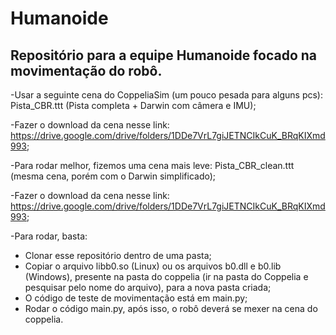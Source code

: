 # Humanoide
## Repositório para a equipe Humanoide focado na movimentação do robô.
-Usar a seguinte cena do CoppeliaSim (um pouco pesada para alguns pcs): Pista_CBR.ttt (Pista completa + Darwin com câmera e IMU);

-Fazer o download da cena nesse link: https://drive.google.com/drive/folders/1DDe7VrL7giJETNCIkCuK_BRqKIXmd993;

-Para rodar melhor, fizemos uma cena mais leve: Pista_CBR_clean.ttt (mesma cena, porém com o Darwin simplificado);

-Fazer o download da cena nesse link: https://drive.google.com/drive/folders/1DDe7VrL7giJETNCIkCuK_BRqKIXmd993;

-Para rodar, basta:
  - Clonar esse repositório dentro de uma pasta;
  - Copiar o arquivo libb0.so (Linux) ou os arquivos b0.dll e b0.lib (Windows), presente na pasta do coppelia (ir na pasta do Coppelia e pesquisar pelo nome do arquivo), para a nova pasta criada;
  - O código de teste de movimentação está em main.py;
  - Rodar o código main.py, após isso, o robô deverá se mexer na cena do coppelia.

